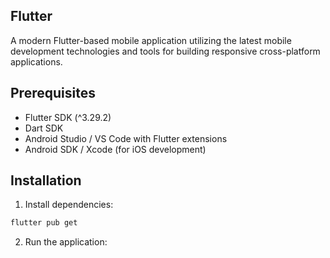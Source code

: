 ## Flutter

A modern Flutter-based mobile application utilizing the latest mobile development technologies and tools for building responsive cross-platform applications.

## Prerequisites

- Flutter SDK (^3.29.2)
- Dart SDK
- Android Studio / VS Code with Flutter extensions
- Android SDK / Xcode (for iOS development)

## Installation

1. Install dependencies:
```bash
flutter pub get
```

2. Run the application:


 
 

